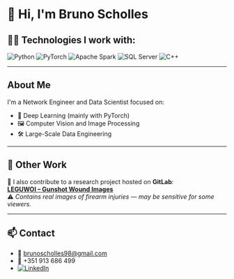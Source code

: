 # 👋 Hi, I'm Bruno Scholles

## 👨‍💻 Technologies I work with:
![Python](https://img.shields.io/badge/-Python-3776AB?style=for-the-badge&logo=python&logoColor=white)
![PyTorch](https://img.shields.io/badge/-PyTorch-EE4C2C?style=for-the-badge&logo=pytorch&logoColor=white)
![Apache Spark](https://img.shields.io/badge/-Apache%20Spark-E25A1C?style=for-the-badge&logo=apachespark&logoColor=white)
![SQL Server](https://img.shields.io/badge/-SQL%20Server-CC2927?style=for-the-badge&logo=microsoftsqlserver&logoColor=white)
![C++](https://img.shields.io/badge/-C++-00599C?style=for-the-badge&logo=c%2B%2B&logoColor=white)

---

## About Me
I'm a Network Engineer and Data Scientist focused on:

- 🤖 Deep Learning (mainly with PyTorch)  
- 🖼️ Computer Vision and Image Processing  
- 🛠️ Large-Scale Data Engineering  

---

## 📂 Other Work
📌 I also contribute to a research project hosted on **GitLab**:  
**[LEGUWOI – Gunshot Wound Images](https://gitlab.com/lisa-unb/leguwoi)**  
⚠️ *Contains real images of firearm injuries — may be sensitive for some viewers.*

---

## 📫 Contact
- 📧 brunoscholles98@gmail.com  
- 📱 +351 913 686 499  
- [![LinkedIn](https://img.shields.io/badge/-LinkedIn-0A66C2?style=for-the-badge&logo=linkedin&logoColor=white)](https://www.linkedin.com/in/bruno-scholles/)
